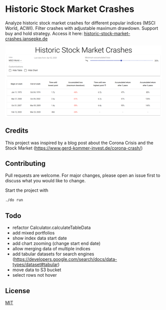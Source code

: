 # Historic Stock Market Crashes

Analyze historic stock market crashes for different popular indices (MSCI World, ACWI). Filter crashes with adjustable maximum drawdown. Support buy and hold strategy. Access it here: [historic-stock-market-crashes.jansepke.de](https://historic-stock-market-crashes.jansepke.de)

![Screenshot](https://github.com/jansepke/historic-stock-market-crashes/raw/master/data-sources/screenshot.png)

## Credits

This project was inspired by a blog post about the Corona Crisis and the Stock Market (https://www.gerd-kommer-invest.de/corona-crash/)

## Contributing

Pull requests are welcome. For major changes, please open an issue first to discuss what you would like to change.

Start the project with

```bash
./do run
```

## Todo

- refactor Calculator.calculateTableData
- add mixed portfolios
- show index data start date
- add chart zooming (change start end date)
- allow merging data of multiple indices
- add tabular datasets for search engines (https://developers.google.com/search/docs/data-types/dataset#tabular)
- move data to S3 bucket
- select rows not hover

## License

[MIT](https://choosealicense.com/licenses/mit/)
